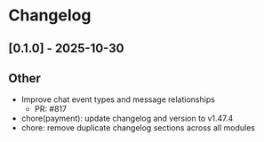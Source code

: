# Changelog

## [0.1.0] - 2025-10-30


## Other

- Improve chat event types and message relationships
   - PR: #817
- chore(payment): update changelog and version to v1.47.4
- chore: remove duplicate changelog sections across all modules
